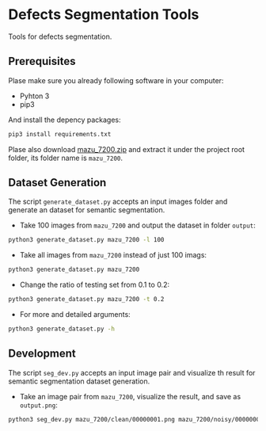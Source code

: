 # Defects Segmentation Tools

Tools for defects segmentation.

## Prerequisites

Plase make sure you already following software in your computer:
- Pyhton 3
- pip3

And install the depency packages:

```bash
pip3 install requirements.txt
```

Plase also download [mazu_7200.zip](https://drive.google.com/file/d/1Nxut1cgtWspubyvUSYKOqCMmZUO10-mK/view?usp=sharing) and extract it under the project root folder, its folder name is `mazu_7200`.

## Dataset Generation

The script `generate_dataset.py` accepts an input images folder and generate an dataset for semantic segmentation.

* Take 100 images from `mazu_7200` and output the dataset in folder `output`:

```bash
python3 generate_dataset.py mazu_7200 -l 100
```

* Take all images from `mazu_7200` instead of just 100 imags:

```bash
python3 generate_dataset.py mazu_7200
```

* Change the ratio of testing set from 0.1 to 0.2:

```bash
python3 generate_dataset.py mazu_7200 -t 0.2
```

* For more and detailed arguments:

```bash
python3 generate_dataset.py -h
```

## Development

The script `seg_dev.py` accepts an input image pair and visualize th result for semantic segmentation dataset generation.

* Take an image pair from `mazu_7200`, visualize the result, and save as `output.png`:

```bash
python3 seg_dev.py mazu_7200/clean/00000001.png mazu_7200/noisy/00000001.png
```
